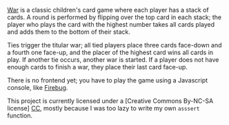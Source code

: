 [War] is a classic children's card game where each player has a stack of cards.
A round is performed by flipping over the top card in each stack; the player who
plays the card with the highest number takes all cards played and adds them to
the bottom of their stack.

Ties trigger the titular war; all tied players place three cards face-down and a
fourth one face-up, and the placer of the highest card wins all cards in play.
If another tie occurs, another war is started. If a player does not have enough
cards to finish a war, they place their last card face-up.

There is no frontend yet; you have to play the game using a Javascript console,
like [Firebug].

This project is currently licensed under a [Creative Commons By-NC-SA license]
[CC], mostly because I was too lazy to write my own `asssert` function.

[War]: http://en.wikipedia.org/wiki/War_(card_game)
[Firebug]: http://getfirebug.com/
[CC]: http://creativecommons.org/licenses/by-nc-sa/3.0/
